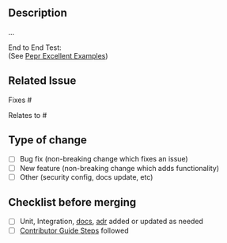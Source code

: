 ## Description

...

End to End Test:  <!-- if applicable -->  
(See [Pepr Excellent Examples](https://github.com/defenseunicorns/pepr-excellent-examples))

## Related Issue

Fixes #
<!-- or -->
Relates to #

## Type of change

- [ ] Bug fix (non-breaking change which fixes an issue)
- [ ] New feature (non-breaking change which adds functionality)
- [ ] Other (security config, docs update, etc)

## Checklist before merging
- [ ] Unit, Integration, [docs](https://github.com/defenseunicorns/pepr/tree/main/docs), [adr](https://github.com/defenseunicorns/pepr/tree/main/adr) added or updated as needed
- [ ] [Contributor Guide Steps](https://docs.pepr.dev/main/contribute/#submitting-a-pull-request) followed
